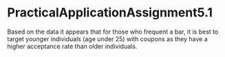 # PracticalApplicationAssignment5.1

Based on the data it appears that for those who frequent a bar, it is best to target younger individuals (age under 25) with coupons as they have a higher acceptance rate than older individuals.
